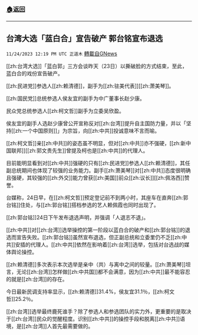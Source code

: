 ###  [:house:返回](README.md)
---


## 台湾大选「蓝白合」宣告破产 郭台铭宣布退选
`11/24/2023 12:19 PM UTC 正道木` [轉載自GNews](https://gnews.org/articles/2033088)

[[zh:台湾大选]]「蓝白郭」三方会谈昨天（23日）以撕破脸的方式结束，至此，蓝白合的戏份宣告破产。

[[zh:民进党]]参选人[[zh:赖清德]]，副手为[[zh:驻美代表]][[zh:萧美琴]]。

[[zh:国民党]]总统参选人侯友宜的副手为中广董事长赵少康。

民众党总统参选人[[zh:柯文哲]]副手为立委吴欣盈。

侯友宜的副手人选赵少康曾公开宣称反对[[zh:台湾]]提升自主国防力量，并以「坚持[[zh:一个中国原则]]」为宗旨，向[[zh:中共]]投诚意味不言而喻。

[[zh:柯文哲]]亲[[zh:中共]]的姿态虽不明显，但对[[zh:中共]]亦不强硬，[[zh:新中国联邦]][[zh:郭文贵先生]]曾提及柯也是[[zh:中共]]的代理人。

目前能明显看到对[[zh:中共]]强硬的只有[[zh:民进党]]参选人[[zh:赖清德]]，其任副总统期间也体现了较强的业务能力。副手[[zh:萧美琴]]对[[zh:中共]]态度很明确且强硬，其较强的[[zh:外交]]能力曾获[[zh:美国]]前众[[zh:议长]][[zh:佩洛西]]赞誉。

台媒称，24日早，在[[zh:柯文哲]]预定登记前不到两小时，其座车在直奔[[zh:郭台铭]]住处，与[[zh:郭台铭]]搭档参选的艺人赖佩霞也同时出现了。

[[zh:郭台铭]]24日下午发布退选声明，并强调「人退志不退」。

[[zh:中共]]对[[zh:台湾]]选举操控的第一阶段以蓝白合的破产和[[zh:郭台铭]]的退选而宣告失败。[[zh:郭台铭]]虽然宣布退选，但正副总统和立委里仍不乏[[zh:中共]]安插的代理人。[[zh:中共]]依然在影响着[[zh:台湾]]选举，包括对台选战的媒体舆论操控。

[[zh:赖清德]]多次表示本次选举是亲中（共）与离中之间的较量。[[zh:萧美琴]]坦言，无论[[zh:台湾]]怎样做[[zh:中共国]]都不会满意，因为[[zh:中共]]最不能容忍的就是[[zh:台湾]]的存在。

今日最新民调支持率显示，[[zh:赖清德]]31.4%，侯友宜31.1％，[[zh:柯文哲]]25.2％。

[[zh:台湾]]选举最终鹿死谁手？除了参选人和参选团队的实力外，更重要的是取决于[[zh:台湾]]民众的觉醒程度。识别[[zh:中共]]的操控手段和脱离[[zh:中共]]语境，是[[zh:台湾]]人首先最需要做的。
